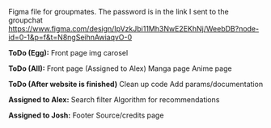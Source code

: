Figma file for groupmates. The password is in the link I sent to the groupchat
https://www.figma.com/design/IpVzkJbi11Mh3NwE2EKhNj/WeebDB?node-id=0-1&p=f&t=N8ngSeihnAwiaqvO-0

**ToDo (Egg):**
Front page img carosel

**ToDo (All):**
Front page (Assigned to Alex)
Manga page
Anime page

**ToDo (After website is finished)**
Clean up code
Add params/documentation

**Assigned to Alex:**
Search filter
Algorithm for recommendations

**Assigned to Josh:**
Footer
Source/credits page
